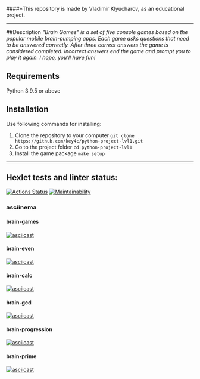 ####*This repository is made by Vladimir Klyucharov, as an educational project.
___

##Description
*"Brain Games" is a set of five console games based on the popular mobile brain-pumping apps.
Each game asks questions that need to be answered correctly.
After three correct answers the game is considered completed.
Incorrect answers end the game and prompt you to play it again.
I hope, you'll have  fun!*

## Requirements
Python 3.9.5 or above

## Installation
Use following commands for installing:

1. Clone the repository to your computer `git clone https://github.com/key4c/python-project-lvl1.git`
2. Go to the project folder `cd python-project-lvl1`
3. Install the game package `make setup`

***

## Hexlet tests and linter status:
[![Actions Status](https://github.com/key4c/python-project-lvl1/workflows/hexlet-check/badge.svg)](https://github.com/key4c/python-project-lvl1/actions)
[![Maintainability](https://api.codeclimate.com/v1/badges/ae6ca975e353dd84ff67/maintainability)](https://codeclimate.com/github/key4c/python-project-lvl1/maintainability)

### asciinema

#### brain-games
[![asciicast](https://asciinema.org/a/hgnXya4Q4Hpu38AlTuChjGbfU.svg)](https://asciinema.org/a/hgnXya4Q4Hpu38AlTuChjGbfU)

#### brain-even
[![asciicast](https://asciinema.org/a/RIQvchNfm1tOwOvtTJAhm8VnM.svg)](https://asciinema.org/a/RIQvchNfm1tOwOvtTJAhm8VnM)

#### brain-calc
[![asciicast](https://asciinema.org/a/JJDlCajJxtMhmIt75WXN1eGL1.svg)](https://asciinema.org/a/JJDlCajJxtMhmIt75WXN1eGL1)

#### brain-gcd
[![asciicast](https://asciinema.org/a/MNdPm3WqMILH25k62q5uCIjYp.svg)](https://asciinema.org/a/MNdPm3WqMILH25k62q5uCIjYp)

#### brain-progression
[![asciicast](https://asciinema.org/a/qn0nRaI8qJNe8MOSgqHs0LHPY.svg)](https://asciinema.org/a/qn0nRaI8qJNe8MOSgqHs0LHPY)

#### brain-prime
[![asciicast](https://asciinema.org/a/mNqkfkzWaInLfGPeoerMtPM2B.svg)](https://asciinema.org/a/mNqkfkzWaInLfGPeoerMtPM2B)
